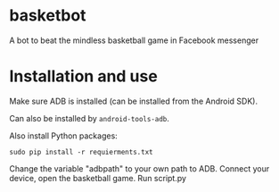 # basketbot
A bot to beat the mindless basketball game in Facebook messenger

# Installation and use
Make sure ADB is installed (can be installed from the Android SDK). 

Can also be installed by `android-tools-adb`.

Also install Python packages:

```
sudo pip install -r requierments.txt
```

Change the variable "adbpath" to your own path to ADB. 
Connect your device, open the basketball game. 
Run script.py 


